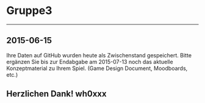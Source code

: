 # Gruppe3
---------------------------------------------------------------------------------------------------------
2015-06-15
---------------------------------------------------------------------------------------------------------
Ihre Daten auf GitHub wurden heute als Zwischenstand gespeichert.
Bitte ergänzen Sie bis zur Endabgabe am 2015-07-13 noch das aktuelle Konzeptmaterial zu Ihrem Spiel.
(Game Design Document, Moodboards, etc.)

Herzlichen Dank!
wh0xxx
---------------------------------------------------------------------------------------------------------
